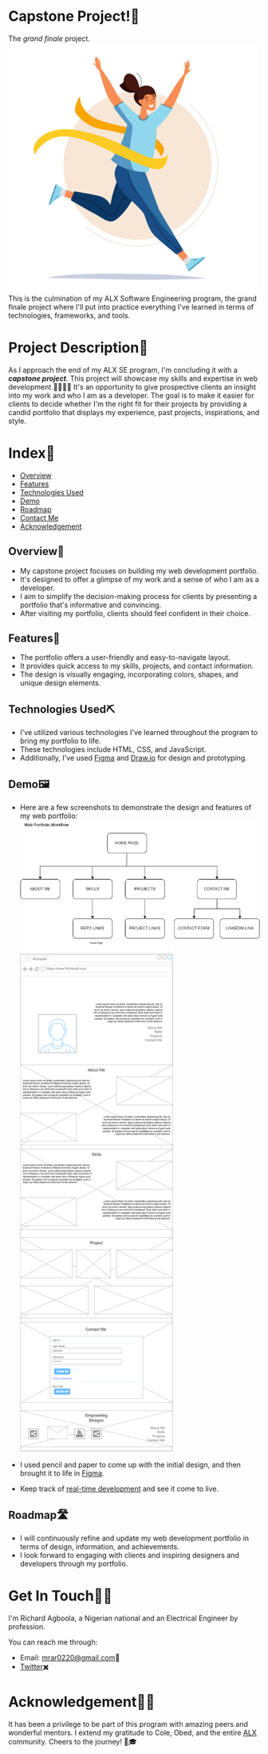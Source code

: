 # Capstone Project!🏁

The _grand finale_ project.
<img src="images/finish.jpg" title="Capstone Project" alt="Hello" width="500">
This is the culmination of my ALX Software Engineering program, the grand finale project where I'll put into practice everything I've learned in terms of technologies, frameworks, and tools.

# Project Description📖

As I approach the end of my ALX SE program, I'm concluding it with a **_capstone project_**. This project will showcase my skills and expertise in web development.👨👨🏽‍💻 It's an opportunity to give prospective clients an insight into my work and who I am as a developer. The goal is to make it easier for clients to decide whether I'm the right fit for their projects by providing a candid portfolio that displays my experience, past projects, inspirations, and style.

# Index📇

- [Overview](#overview📜)
- [Features](#features🌟)
- [Technologies Used](#technologies-used⛏️)
- [Demo](#demo🖼️)
- [Roadmap](#roadmap🛣️)
- [Contact Me](#get-in-touch🤙🏽)
- [Acknowledgement](#acknowledgement🙏🏽)

## Overview📜

- My capstone project focuses on building my web development portfolio.
- It's designed to offer a glimpse of my work and a sense of who I am as a developer.
- I aim to simplify the decision-making process for clients by presenting a portfolio that's informative and convincing.
- After visiting my portfolio, clients should feel confident in their choice.

## Features🌟

- The portfolio offers a user-friendly and easy-to-navigate layout.
- It provides quick access to my skills, projects, and contact information.
- The design is visually engaging, incorporating colors, shapes, and unique design elements.

## Technologies Used⛏️

- I've utilized various technologies I've learned throughout the program to bring my portfolio to life.
- These technologies include HTML, CSS, and JavaScript.
- Additionally, I've used <a href="https://www.figma.com">Figma</a> and <a href="https://draw.io">Draw.io</a> for design and prototyping.

## Demo🖼️

- Here are a few screenshots to demonstrate the design and features of my web portfolio:
  <img src="images/workflow.png" title="Full Page" alt="Full Page Screenshot">
  <img src="images/wireframe.png" title="Home Page" alt="Home Page Screenshot">

- I used pencil and paper to come up with the initial design, and then brought it to life in <a href="https://www.figma.com">Figma</a>.

- Keep track of <a href="https://RicCodeX.github.io">real-time development</a> and see it come to live.

## Roadmap🛣️

- I will continuously refine and update my web development portfolio in terms of design, information, and achievements.
- I look forward to engaging with clients and inspiring designers and developers through my portfolio.

# Get In Touch🤙🏽

I'm Richard Agboola, a Nigerian national and an Electrical Engineer by profession.

You can reach me through:

- Email: <a>mrar0220@gmail.com</a>📧
- <a href="https://twitter.com/Ric11o2_" title="Twitter">Twitter</a>✖️

# Acknowledgement🙏🏽

It has been a privilege to be part of this program with amazing peers and wonderful mentors. I extend my gratitude to Cole, Obed, and the entire <a href="https://www.alxafrica.com/" title="ALX Website">ALX</a> community. Cheers to the journey! 🥂🎓
